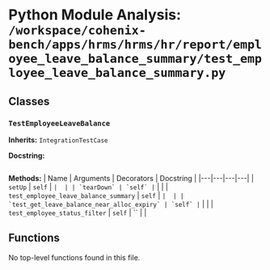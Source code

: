 # Python Module Analysis: `/workspace/cohenix-bench/apps/hrms/hrms/hr/report/employee_leave_balance_summary/test_employee_leave_balance_summary.py`

## Classes

### `TestEmployeeLeaveBalance`
**Inherits:** `IntegrationTestCase`


**Docstring:**
```

```

**Methods:**
| Name | Arguments | Decorators | Docstring |
|---|---|---|---|
| `setUp` | `self` | `` |  |
| `tearDown` | `self` | `` |  |
| `test_employee_leave_balance_summary` | `self` | `` |  |
| `test_get_leave_balance_near_alloc_expiry` | `self` | `` |  |
| `test_employee_status_filter` | `self` | `` |  |





## Functions

No top-level functions found in this file.
